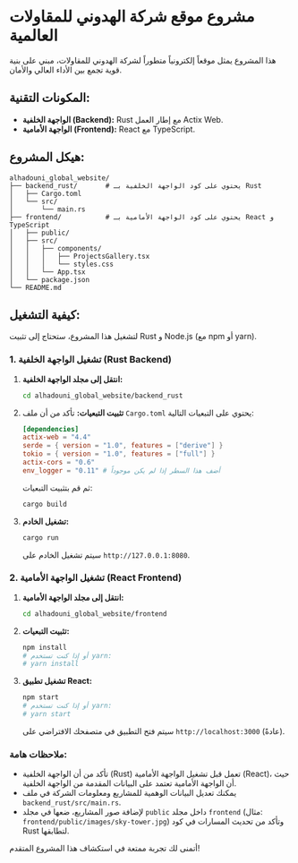 # مشروع موقع شركة الهدوني للمقاولات العالمية

هذا المشروع يمثل موقعاً إلكترونياً متطوراً لشركة الهدوني للمقاولات، مبني على بنية قوية تجمع بين الأداء العالي والأمان.

## المكونات التقنية:

-   **الواجهة الخلفية (Backend):** Rust مع إطار العمل Actix Web.
-   **الواجهة الأمامية (Frontend):** React مع TypeScript.

## هيكل المشروع:

```
alhadouni_global_website/
├── backend_rust/       # يحتوي على كود الواجهة الخلفية بـ Rust
│   ├── Cargo.toml
│   └── src/
│       └── main.rs
├── frontend/           # يحتوي على كود الواجهة الأمامية بـ React و TypeScript
│   ├── public/
│   ├── src/
│   │   ├── components/
│   │   │   ├── ProjectsGallery.tsx
│   │   │   └── styles.css
│   │   └── App.tsx
│   └── package.json
└── README.md
```

## كيفية التشغيل:

لتشغيل هذا المشروع، ستحتاج إلى تثبيت Rust و Node.js (مع npm أو yarn).

### 1. تشغيل الواجهة الخلفية (Rust Backend)

1.  **انتقل إلى مجلد الواجهة الخلفية:**
    ```bash
    cd alhadouni_global_website/backend_rust
    ```
2.  **تثبيت التبعيات:**
    تأكد من أن ملف `Cargo.toml` يحتوي على التبعيات التالية:
    ```toml
    [dependencies]
    actix-web = "4.4"
    serde = { version = "1.0", features = ["derive"] }
    tokio = { version = "1.0", features = ["full"] }
    actix-cors = "0.6"
    env_logger = "0.11" # أضف هذا السطر إذا لم يكن موجوداً
    ```
    ثم قم بتثبيت التبعيات:
    ```bash
    cargo build
    ```
3.  **تشغيل الخادم:**
    ```bash
    cargo run
    ```
    سيتم تشغيل الخادم على `http://127.0.0.1:8080`.

### 2. تشغيل الواجهة الأمامية (React Frontend)

1.  **انتقل إلى مجلد الواجهة الأمامية:**
    ```bash
    cd alhadouni_global_website/frontend
    ```
2.  **تثبيت التبعيات:**
    ```bash
    npm install
    # أو إذا كنت تستخدم yarn:
    # yarn install
    ```
3.  **تشغيل تطبيق React:**
    ```bash
    npm start
    # أو إذا كنت تستخدم yarn:
    # yarn start
    ```
    سيتم فتح التطبيق في متصفحك الافتراضي على `http://localhost:3000` (عادةً).

### ملاحظات هامة:

*   تأكد من أن الواجهة الخلفية (Rust) تعمل قبل تشغيل الواجهة الأمامية (React)، حيث أن الواجهة الأمامية تعتمد على البيانات المقدمة من الواجهة الخلفية.
*   يمكنك تعديل البيانات الوهمية للمشاريع ومعلومات الشركة في ملف `backend_rust/src/main.rs`.
*   لإضافة صور المشاريع، ضعها في مجلد `public` داخل مجلد `frontend` (مثال: `frontend/public/images/sky-tower.jpg`) وتأكد من تحديث المسارات في كود Rust لتطابقها.

أتمنى لك تجربة ممتعة في استكشاف هذا المشروع المتقدم!

